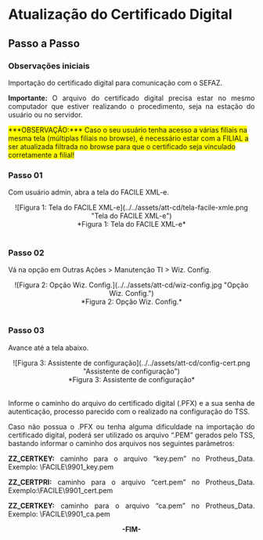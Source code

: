 <style>
    p{
        text-align: justify;
    }
    #yellow{
        background-color: yellow;
        display: inline;
    }
</style>

# Atualização do Certificado Digital

## Passo a Passo

### Observações iniciais

Importação do certificado digital para comunicação com o SEFAZ.

**Importante:** O arquivo do certificado digital precisa estar no mesmo computador que estiver realizando o procedimento, seja na estação do usuário ou no servidor.

<div id="yellow">***OBSERVAÇÃO:***	Caso o seu usuário tenha acesso a várias filiais na mesma tela (múltiplas filiais no browse), é necessário estar com a FILIAL a ser atualizada filtrada no browse para que o certificado seja vinculado corretamente a filial!</div>

### Passo 01

Com usuário admin, abra a tela do FACILE XML-e.

<center>![Figura 1: Tela do FACILE XML-e](../../assets/att-cd/tela-facile-xmle.png "Tela do FACILE XML-e")
<br>*Figura 1: Tela do FACILE XML-e*<br></center>
<br>

### Passo 02

Vá na opção em Outras Ações > Manutenção TI > Wiz. Config.

<center>![Figura 2: Opção Wiz. Config.](../../assets/att-cd/wiz-config.jpg "Opção Wiz. Config.")
<br>*Figura 2: Opção Wiz. Config.*<br></center>
<br>

### Passo 03

Avance até a tela abaixo.

<center>![Figura 3: Assistente de configuração](../../assets/att-cd/config-cert.png "Assistente de configuração")
<br>*Figura 3: Assistente de configuração*<br></center>
<br>

Informe o caminho do arquivo do certificado digital (.PFX) e a sua senha de autenticação, processo parecido com o realizado na configuração do TSS.

Caso não possua o .PFX ou tenha alguma dificuldade na importação do certificado digital, poderá ser utilizado os arquivo “.PEM” gerados pelo TSS, bastando informar o caminho dos arquivos nos seguintes parâmetros:

**ZZ_CERTKEY:** caminho para o arquivo “key.pem” no Protheus_Data.
    Exemplo: \FACILE\9901_key.pem 

**ZZ_CERTPRI:** caminho para o arquivo “cert.pem” no Protheus_Data.
    Exemplo:\FACILE\9901_cert.pem                                                                                     
                                                                                   
**ZZ_CERTKEY:** caminho para o arquivo “ca.pem” no Protheus_Data.
	Exemplo: \FACILE\9901_ca.pem 

<div style="text-align: center; font-weight: bold;">-FIM-</div>